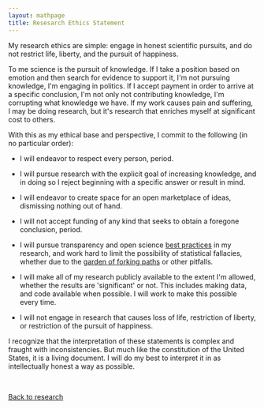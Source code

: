 ```yaml
---
layout: mathpage
title: Resesarch Ethics Statement
---
```


My research ethics are simple: engage in honest scientific pursuits, and do not restrict life, liberty, and the pursuit of happiness.

To me science is the pursuit of knowledge. If I take a position based on emotion and then search for evidence to support it, I'm not pursuing knowledge, I'm engaging in politics. If I accept payment in order to arrive at a specific conclusion, I'm not only not contributing knowledge, I'm corrupting what knowledge we have. If my work causes pain and suffering, I may be doing research, but it's research that enriches myself at significant cost to others.

With this as my ethical base and perspective, I commit to the following (in no particular order):

* I will endeavor to respect every person, period.

* I will pursue research with the explicit goal of increasing knowledge, and in doing so I reject beginning with a specific answer or result in mind.

* I will endeavor to create space for an open marketplace of ideas, dismissing nothing out of hand.

* I will not accept funding of any kind that seeks to obtain a foregone conclusion, period.

* I will pursue transparency and open science [best practices](https://cos.io/our-communities/scientists-and-researchers/) in my research, and work hard to limit the possibility of statistical fallacies, whether due to the [garden of forking paths](http://www.stat.columbia.edu/~gelman/research/unpublished/p_hacking.pdf) or other pitfalls.

* I will make all of my research publicly available to the extent I'm allowed, whether the results are 'significant' or not. This includes making data, and code available when possible. I will work to make this possible every time.

* I will not engage in research that causes loss of life, restriction of liberty, or restriction of the pursuit of happiness.

I recognize that the interpretation of these statements is complex and fraught with inconsistencies. But much like the constitution of the United States, it is a living document. I will do my best to interpret it in as intellectually honest a way as possible.


$$~$$

[Back to research](../)
